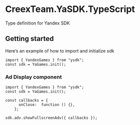 # CreexTeam.YaSDK.TypeScript
Type definition for Yandex SDK

## Getting started

Here’s an example of how to import and initialize sdk

```tsx
import { YandexGames } from "ysdk";
const sdk = YaGames.init();
```

### Ad Display component

```tsx
import { YandexGames } from "ysdk";
const sdk = YaGames.init();

const callbacks = {
      onClose:  function () {},
    };

sdk.adv.showFullscreenAdv({ callbacks });

```
